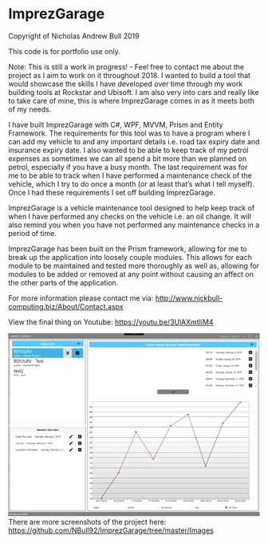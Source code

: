# ImprezGarage

Copyright of Nicholas Andrew Bull 2019

This code is for portfolio use only.

Note: This is still a work in progress! - Feel free to contact me about the project as I aim to work on it throughout 2018.
I wanted to build a tool that would showcase the skills I have developed over time through my work building tools at Rockstar and Ubisoft. I am also very into cars and really like to take care of mine, this is where ImprezGarage comes in as it meets both of my needs.

I have built ImprezGarage with C#, WPF, MVVM, Prism and Entity Framework. The requirements for this tool was to have a program where I can add my vehicle to and any important details i.e. road tax expiry date and insurance expiry date. I also wanted to be able to keep track of my petrol expenses as sometimes we can all spend a bit more than we planned on petrol, especially if you have a busy month. The last requirement was for me to be able to track when I have performed a maintenance check of the vehicle, which I try to do once a month (or at least that’s what I tell myself). Once I had these requirements I set off building ImprezGarage.

ImprezGarage is a vehicle maintenance tool designed to help keep track of when I have performed any checks on the vehicle i.e. an oil change. It will also remind you when you have not performed any maintenance checks in a period of time.

ImprezGarage has been built on the Prism framework, allowing for me to break up the application into loosely couple modules. This allows for each module to be maintained and tested more thoroughly as well as, allowing for modules to be added or removed at any point without causing an affect on the other parts of the application.

For more information please contact me via: http://www.nickbull-computing.biz/About/Contact.aspx

View the final thing on Youtube: https://youtu.be/3UlAXmtliM4

![alt text](https://github.com/NBull92/ImprezGarage/blob/master/Images/OhFonlOFoJ.png)
There are more screenshots of the project here: https://github.com/NBull92/ImprezGarage/tree/master/Images
